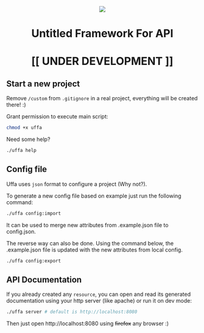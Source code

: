 <p align="center">
   <img src="https://i.imgur.com/RRGpKfP.png"/>
</p>
<h1 align="center">Untitled Framework For API</h1>
<h1 align="center">[[ UNDER DEVELOPMENT ]]</h1>

## Start a new project

Remove `/custom` from `.gitignore` in a real project, everything will be created there! :)

Grant permission to execute main script:
```bash
chmod +x uffa
```

Need some help?
```bash
./uffa help
```

## Config file

Uffa uses `json` format to configure a project (Why not?).

To generate a new config file based on example just run the following command:
```bash
./uffa config:import
```
It can be used to merge new attributes from .example.json file to config.json.

The reverse way can also be done. Using the command below, the .example.json file is updated with the new attributes from local config.
```bash
./uffa config:export
```

## API Documentation
If you already created any `resource`, you can open and read its generated documentation using your http server (like apache) or run it on dev mode:
```bash
./uffa server # default is http://localhost:8080
```

Then just open http://localhost:8080 using ~~firefox~~ any browser :)
